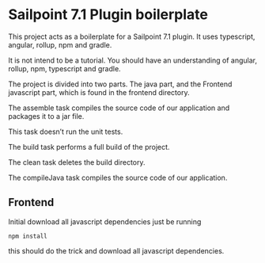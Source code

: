 # Sailpoint 7.1 Plugin boilerplate

This project acts as a boilerplate for a Sailpoint 7.1 plugin.
It uses typescript, angular, rollup, npm and gradle.

It is not intend to be a tutorial. You should have an understanding of
angular, rollup, npm, typescript and gradle.

The project is divided into two parts. The java part, and the Frontend
javascript part, which is found in the frontend directory.

The assemble task compiles the source code of our application and
packages it to a jar file.

This task doesn’t run the unit tests.

The build task performs a full build of the project.

The clean task deletes the build directory.

The compileJava task compiles the source code of our application.

## Frontend

Initial download all javascript dependencies just be running

```npm install```

this should do the trick and download all javascript dependencies.
